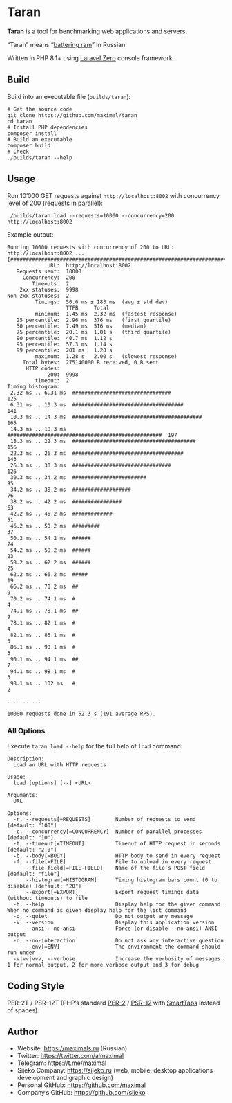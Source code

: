 # Taran

**Taran** is a tool for benchmarking web applications and servers.

“Taran” means “[battering ram](https://en.wikipedia.org/wiki/Battering_ram)” in Russian. 

Written in PHP 8.1+ using [Laravel Zero](https://laravel-zero.com/) console framework.


## Build
Build into an executable file (`builds/taran`):
```shell
# Get the source code
git clone https://github.com/maximal/taran
cd taran
# Install PHP dependencies
composer install
# Build an executable
composer build
# Check
./builds/taran --help
```


## Usage

Run 10’000 GET requests against `http://localhost:8002` with concurrency level of 200 (requests in parallel):
```shell
./builds/taran load --requests=10000 --concurrency=200 http://localhost:8002
```

Example output:
```plain
Running 10000 requests with concurrency of 200 to URL: http://localhost:8002 ...
[##############################################################################]
             URL:  http://localhost:8002
   Requests sent:  10000
     Concurrency:  200
        Timeouts:  2
    2xx statuses:  9998
Non-2xx statuses:  2
         Timings:  50.6 ms ± 183 ms  (avg ± std dev)
                   TTFB     Total
         minimum:  1.45 ms  2.32 ms  (fastest response)
   25 percentile:  2.96 ms  376 ms   (first quartile)
   50 percentile:  7.49 ms  516 ms   (median)
   75 percentile:  20.1 ms  1.01 s   (third quartile)
   90 percentile:  40.7 ms  1.12 s
   95 percentile:  57.3 ms  1.14 s
   99 percentile:  201 ms   1.20 s
         maximum:  1.28 s   2.00 s   (slowest response) 
     Total bytes:  275140000 B received, 0 B sent
      HTTP codes:
             200:  9998
         timeout:  2
Timing histogram:
 2.32 ms .. 6.31 ms  ################################                    125
 6.31 ms .. 10.3 ms  ####################################                141
 10.3 ms .. 14.3 ms  ##########################################          165
 14.3 ms .. 18.3 ms  ##################################################  197
 18.3 ms .. 22.3 ms  ########################################            156
 22.3 ms .. 26.3 ms  ####################################                143
 26.3 ms .. 30.3 ms  ################################                    126
 30.3 ms .. 34.2 ms  ########################                            95
 34.2 ms .. 38.2 ms  ###################                                 76
 38.2 ms .. 42.2 ms  ################                                    63
 42.2 ms .. 46.2 ms  #############                                       51
 46.2 ms .. 50.2 ms  #########                                           37
 50.2 ms .. 54.2 ms  ######                                              24
 54.2 ms .. 58.2 ms  ######                                              23
 58.2 ms .. 62.2 ms  ######                                              25
 62.2 ms .. 66.2 ms  #####                                               19
 66.2 ms .. 70.2 ms  ##                                                  9
 70.2 ms .. 74.1 ms  #                                                   4
 74.1 ms .. 78.1 ms  ##                                                  9
 78.1 ms .. 82.1 ms  #                                                   4
 82.1 ms .. 86.1 ms  #                                                   3
 86.1 ms .. 90.1 ms  #                                                   3
 90.1 ms .. 94.1 ms  ##                                                  7
 94.1 ms .. 98.1 ms  #                                                   3
 98.1 ms .. 102 ms   #                                                   2

... ... ...

10000 requests done in 52.3 s (191 average RPS).
```


### All Options
Execute `taran load --help` for the full help of `load` command:

```
Description:
  Load an URL with HTTP requests

Usage:
  load [options] [--] <URL>

Arguments:
  URL

Options:
  -r, --requests[=REQUESTS]        Number of requests to send [default: "100"]
  -c, --concurrency[=CONCURRENCY]  Number of parallel processes [default: "10"]
  -t, --timeout[=TIMEOUT]          Timeout of HTTP request in seconds [default: "2.0"]
  -b, --body[=BODY]                HTTP body to send in every request
  -f, --file[=FILE]                File to upload in every request
      --file-field[=FILE-FIELD]    Name of the file’s POST field [default: "file"]
      --histogram[=HISTOGRAM]      Timing histogram bars count (0 to disable) [default: "20"]
      --export[=EXPORT]            Export request timings data (without timeouts) to file
  -h, --help                       Display help for the given command. When no command is given display help for the list command
  -q, --quiet                      Do not output any message
  -V, --version                    Display this application version
      --ansi|--no-ansi             Force (or disable --no-ansi) ANSI output
  -n, --no-interaction             Do not ask any interactive question
      --env[=ENV]                  The environment the command should run under
  -v|vv|vvv, --verbose             Increase the verbosity of messages: 1 for normal output, 2 for more verbose output and 3 for debug
```


## Coding Style
PER-2T / PSR-12T (PHP’s standard [PER-2](https://www.php-fig.org/per/coding-style/) / [PSR-12](https://www.php-fig.org/psr/psr-12/) with [SmartTabs](https://www.emacswiki.org/emacs/SmartTabs) instead of spaces).


## Author
* Website: https://maximals.ru (Russian)
* Twitter: https://twitter.com/almaximal
* Telegram: https://t.me/maximal
* Sijeko Company: https://sijeko.ru (web, mobile, desktop applications development and graphic design)
* Personal GitHub: https://github.com/maximal
* Company’s GitHub: https://github.com/sijeko
